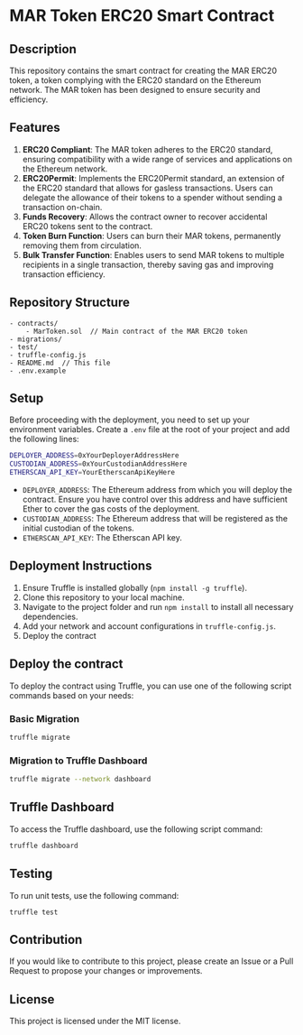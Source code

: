 # MAR Token ERC20 Smart Contract

## Description

This repository contains the smart contract for creating the MAR ERC20 token, a token complying with the ERC20 standard on the Ethereum network. The MAR token has been designed to ensure security and efficiency.

## Features

1. **ERC20 Compliant**: The MAR token adheres to the ERC20 standard, ensuring compatibility with a wide range of services and applications on the Ethereum network.
2. **ERC20Permit**: Implements the ERC20Permit standard, an extension of the ERC20 standard that allows for gasless transactions. Users can delegate the allowance of their tokens to a spender without sending a transaction on-chain.
3. **Funds Recovery**: Allows the contract owner to recover accidental ERC20 tokens sent to the contract.
4. **Token Burn Function**: Users can burn their MAR tokens, permanently removing them from circulation.
5. **Bulk Transfer Function**: Enables users to send MAR tokens to multiple recipients in a single transaction, thereby saving gas and improving transaction efficiency.

## Repository Structure

```
- contracts/
    - MarToken.sol  // Main contract of the MAR ERC20 token
- migrations/
- test/
- truffle-config.js
- README.md  // This file
- .env.example
```

## Setup

Before proceeding with the deployment, you need to set up your environment variables. Create a `.env` file at the root of your project and add the following lines:

```sh
DEPLOYER_ADDRESS=0xYourDeployerAddressHere
CUSTODIAN_ADDRESS=0xYourCustodianAddressHere
ETHERSCAN_API_KEY=YourEtherscanApiKeyHere
```

- `DEPLOYER_ADDRESS`: The Ethereum address from which you will deploy the contract. Ensure you have control over this address and have sufficient Ether to cover the gas costs of the deployment.
- `CUSTODIAN_ADDRESS`: The Ethereum address that will be registered as the initial custodian of the tokens.
- `ETHERSCAN_API_KEY`: The Etherscan API key. 

## Deployment Instructions

1. Ensure Truffle is installed globally (`npm install -g truffle`).
2. Clone this repository to your local machine.
3. Navigate to the project folder and run `npm install` to install all necessary dependencies.
4. Add your network and account configurations in `truffle-config.js`.
5. Deploy the contract

## Deploy the contract

To deploy the contract using Truffle, you can use one of the following script commands based on your needs:

### Basic Migration

```bash
truffle migrate
```

### Migration to Truffle Dashboard

```bash
truffle migrate --network dashboard
```

## Truffle Dashboard

To access the Truffle dashboard, use the following script command:

```bash
truffle dashboard
```

## Testing

To run unit tests, use the following command:

```
truffle test
```

## Contribution

If you would like to contribute to this project, please create an Issue or a Pull Request to propose your changes or improvements.

## License

This project is licensed under the MIT license.
